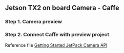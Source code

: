 ## Jetson TX2 on board Camera - Caffe

### Step 1. Camera preview

### Step 2. Connect Caffe with preview project

Reference file
[Getting Started JetPack Camera API](http://on-demand.gputechconf.com/gtc/2016/webinar/getting-started-jetpack-camera-api.pdf)
